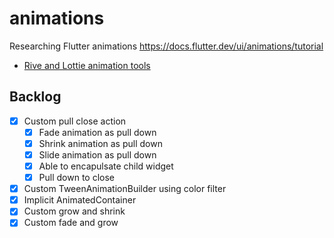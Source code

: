 # animations
Researching Flutter animations https://docs.flutter.dev/ui/animations/tutorial

* [Rive and Lottie animation tools](https://medium.com/all-by-design/rive-vs-lottie-and-other-animations-3a992589362b)

## Backlog
- [X] Custom pull close action
    - [X] Fade animation as pull down
    - [X] Shrink animation as pull down
    - [X] Slide animation as pull down
    - [X] Able to encapulsate child widget
    - [X] Pull down to close
- [X] Custom TweenAnimationBuilder using color filter
- [X] Implicit AnimatedContainer 
- [X] Custom grow and shrink
- [X] Custom fade and grow